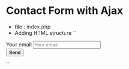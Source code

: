 # Contact Form with Ajax

* file : index.php 
* Adding HTML structure
`` 
 <form action="" method="post">
    <label for="email">Your email</label>
    <input type="email" id="email" placeholder="Your email">
    <div id="ajax-contact-response"></div>
    <input type="submit" value="Send" id="validate-contact">
 </form>
``
